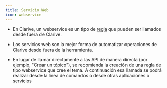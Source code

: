 ```yaml
---
title: Servicio Web
icon: webservice
---
```


* En Clarive, un webservice es un tipo de [regla](Conceptos/rule) que pueden ser llamados desde fuera de Clarive.

* Los servicios web son la mejor forma de automatizar operaciones de Clarive desde fuera de la herramienta.

* En lugar de llamar directamente a las API de manera directa (por ejemplo, "Crear un tópico"), se recomienda la creación de una regla de tipo webservice que cree el tema. A continuación esa llamada se podrá realizar desde la linea de comandos o desde otras aplicaciones o servicios